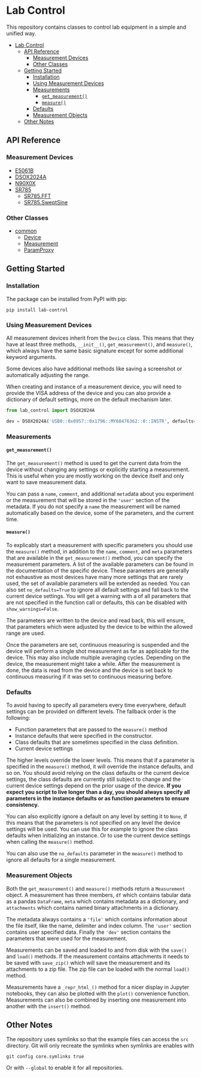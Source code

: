 # Lab Control

This repository contains classes to control lab equipment in a simple and unified way.

- [Lab Control](#lab-control)
  - [API Reference](#api-reference)
    - [Measurement Devices](#measurement-devices)
    - [Other Classes](#other-classes)
  - [Getting Started](#getting-started)
    - [Installation](#installation)
    - [Using Measurement Devices](#using-measurement-devices)
    - [Measurements](#measurements)
      - [`get_measurement()`](#get_measurement)
      - [`measure()`](#measure)
    - [Defaults](#defaults)
    - [Measurement Objects](#measurement-objects)
  - [Other Notes](#other-notes)

## API Reference

### Measurement Devices

- [E5061B](doc/e5061b.md)
- [DSOX2024A](doc/dsox2024a.md)
- [N90X0X](doc/n90x0x.md)
- [SR785](doc/sr785.md)
  - [SR785.FFT](doc/sr785.md#sr785.FFT)
  - [SR785.SweptSine](doc/sr785.md#sr785.SweptSine)

### Other Classes

- [common](doc/common.md)
  - [Device](doc/common.md#common.Device)
  - [Measurement](doc/common.md#common.Measurement)
  - [ParamProxy](doc/common.md#common.ParamProxy)

## Getting Started

### Installation

The package can be installed from PyPI with pip:

```shell
pip install lab-control
```

### Using Measurement Devices

All measurement devices inherit from the `Device` class. This means that they have at least three methods, `__init__()`, `get_measurement()`, and `measure()`, which always have the same basic signature except for some additional keyword arguments.

Some devices also have additional methods like saving a screenshot or automatically adjusting the range.

When creating and instance of a measurement device, you will need to provide the VISA address of the device and you can also provide a dictionary of default settings, more on the default mechanism later.

```python
from lab_control import DSOX2024A

dev = DSOX2024A('USB0::0x0957::0x1796::MY60476362::0::INSTR', defaults={'time_points': 1000})
```

### Measurements

#### `get_measurement()`

The `get_measurement()` method is used to get the current data from the device without changing any settings or explicitly starting a measurement. This is useful when you are mostly working on the device itself and only want to save measurement data.

You can pass a `name`, `comment`, and additional `meta`data about you experiment or the measurement that will be stored in the `'user'` section of the metadata. If you do not specify a `name` the measurement will be named automatically based on the device, some of the parameters, and the current time.

#### `measure()`

To explicably start a measurement with specific parameters you should use the `measure()` method, in addition to the `name`, `comment`, and `meta` parameters that are available in the `get_measurement()` method, you can specify the measurement parameters. A list of the available parameters can be found in the documentation of the specific device. These parameters are generally not exhaustive as most devices have many more settings that are rarely used, the set of available parameters will be extended as needed. You can also set `no_defaults=True` to ignore all default settings and fall back to the current device settings. You will get a warning with a of all parameters that are not specified in the function call or defaults, this can be disabled with `show_warnings=False`.

The parameters are written to the device and read back, this will ensure, that parameters which were adjusted by the device to be within the allowed range are used.

Once the parameters are set, continuous measuring is suspended and the device will perform a single shot measurement as far as applicable for the device. This may also include multiple averaging cycles. Depending on the device, the measurement might take a while. After the measurement is done, the data is read from the device and the device is set back to continuous measuring if it was set to continuous measuring before.

### Defaults

To avoid having to specify all parameters every time everywhere, default settings can be provided on different levels. The fallback order is the following:

- Function parameters that are passed to the `measure()` method
- Instance defaults that were specified in the constructor.
- Class defaults that are sometimes specified in the class definition.
- Current device settings

The higher levels override the lower levels. This means that if a parameter is specified in the `measure()` method, it will override the instance defaults, and so on. You should avoid relying on the class defaults or the current device settings, the class defaults are currently still subject to change and the current device settings depend on the prior usage of the device. **If you expect you script to live longer than a day, you should always specify all parameters in the instance defaults or as function parameters to ensure consistency.**

You can also explicitly ignore a default on any level by setting it to `None`, if this means that the parameters is not specified on any level the device settings will be used. You can use this for example to ignore the class defaults when initializing an instance. Or to use the current device settings when calling the `measure()` method.

You can also use the `no_defaults` parameter in the `measure()` method to ignore all defaults for a single measurement.

### Measurement Objects

Both the `get_measurement()` and `measure()` methods return a `Measurement` object. A measurement has three members, `df` which contains tabular data as a pandas `DataFrame`, `meta` which contains metadata as a dictionary, and `attachments` which contains named binary attachments in a dictionary.

The metadata always contains a `'file'` which contains information about the file itself, like the name, delimiter and index column. The `'user'` section contains user specified data. Finally the `'dev'` section contains the parameters that were used for the measurement.

Measurements can be saved and loaded to and from disk with the `save()` and `load()` methods. If the measurement contains attachments it needs to be saved with `save_zip()` which will save the measurement and its attachments to a zip file. The zip file can be loaded with the normal `load()` method.

Measurements have a `_repr_html_()` method for a nicer display in Jupyter notebooks, they can also be plotted with the `plot()` convenience function. Measurements can also be combined by inserting one measurement into another with the `insert()` method.

## Other Notes

The repository uses symlinks so that the example files can access the `src` directory. Git will only recreate the symlinks when symlinks are enables with

```shell
git config core.symlinks true
```

Or with `--global` to enable it for all repositories.